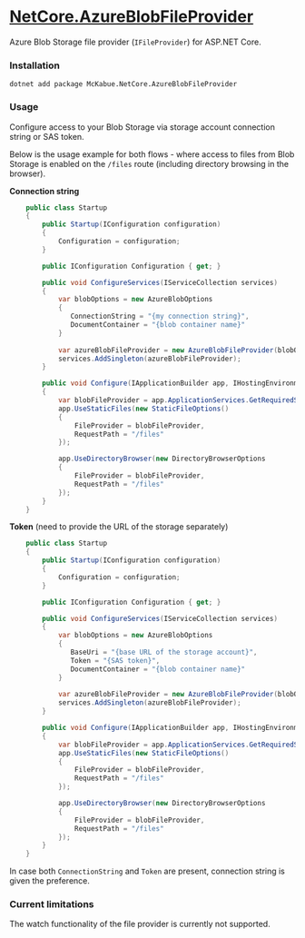 # [NetCore.AzureBlobFileProvider](https://www.nuget.org/packages/McKabue.NetCore.AzureBlobFileProvider/)

Azure Blob Storage file provider (`IFileProvider`) for ASP.NET Core.

### Installation

```
dotnet add package McKabue.NetCore.AzureBlobFileProvider
```

### Usage

Configure access to your Blob Storage via storage account connection string or SAS token. 

Below is the usage example for both flows - where access to files from Blob Storage is enabled on the `/files` route (including directory browsing in the browser).

**Connection string**

```csharp
    public class Startup
    {
        public Startup(IConfiguration configuration)
        {
            Configuration = configuration;
        }

        public IConfiguration Configuration { get; }

        public void ConfigureServices(IServiceCollection services)
        {
            var blobOptions = new AzureBlobOptions
            {
               ConnectionString = "{my connection string}",
               DocumentContainer = "{blob container name}"
            }
            
            var azureBlobFileProvider = new AzureBlobFileProvider(blobOptions);
            services.AddSingleton(azureBlobFileProvider);
        }

        public void Configure(IApplicationBuilder app, IHostingEnvironment env)
        {
            var blobFileProvider = app.ApplicationServices.GetRequiredService<AzureBlobFileProvider>();
            app.UseStaticFiles(new StaticFileOptions()
            {
                FileProvider = blobFileProvider,
                RequestPath = "/files"
            });

            app.UseDirectoryBrowser(new DirectoryBrowserOptions
            {
                FileProvider = blobFileProvider,
                RequestPath = "/files"
            });
        }
    }
```

**Token** (need to provide the URL of the storage separately)

```csharp
    public class Startup
    {
        public Startup(IConfiguration configuration)
        {
            Configuration = configuration;
        }

        public IConfiguration Configuration { get; }

        public void ConfigureServices(IServiceCollection services)
        {
            var blobOptions = new AzureBlobOptions
            {
               BaseUri = "{base URL of the storage account}",
               Token = "{SAS token}",
               DocumentContainer = "{blob container name}"
            }
            
            var azureBlobFileProvider = new AzureBlobFileProvider(blobOptions);
            services.AddSingleton(azureBlobFileProvider);
        }

        public void Configure(IApplicationBuilder app, IHostingEnvironment env)
        {
            var blobFileProvider = app.ApplicationServices.GetRequiredService<AzureBlobFileProvider>();
            app.UseStaticFiles(new StaticFileOptions()
            {
                FileProvider = blobFileProvider,
                RequestPath = "/files"
            });

            app.UseDirectoryBrowser(new DirectoryBrowserOptions
            {
                FileProvider = blobFileProvider,
                RequestPath = "/files"
            });
        }
    }
```

In case both `ConnectionString` and `Token` are present, connection string is given the preference.

### Current limitations

The watch functionality of the file provider is currently not supported.
